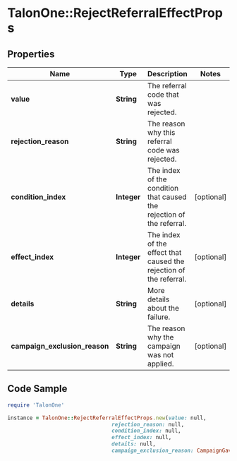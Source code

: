# TalonOne::RejectReferralEffectProps

## Properties

Name | Type | Description | Notes
------------ | ------------- | ------------- | -------------
**value** | **String** | The referral code that was rejected. | 
**rejection_reason** | **String** | The reason why this referral code was rejected. | 
**condition_index** | **Integer** | The index of the condition that caused the rejection of the referral. | [optional] 
**effect_index** | **Integer** | The index of the effect that caused the rejection of the referral. | [optional] 
**details** | **String** | More details about the failure. | [optional] 
**campaign_exclusion_reason** | **String** | The reason why the campaign was not applied. | [optional] 

## Code Sample

```ruby
require 'TalonOne'

instance = TalonOne::RejectReferralEffectProps.new(value: null,
                                 rejection_reason: null,
                                 condition_index: null,
                                 effect_index: null,
                                 details: null,
                                 campaign_exclusion_reason: CampaignGaveLowerDiscount)
```


